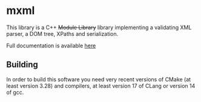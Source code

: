 mxml
====

This library is a C++ ~~Module Library~~ library implementing a validating XML parser, a DOM tree, XPaths and serialization.

Full documentation is available [here](https://www.hekkelman.net/libmxml-doc/)

Building
--------

In order to build this software you need very recent versions of CMake (at least version 3.28) and compilers, at least version 17 of CLang or version 14 of gcc.

